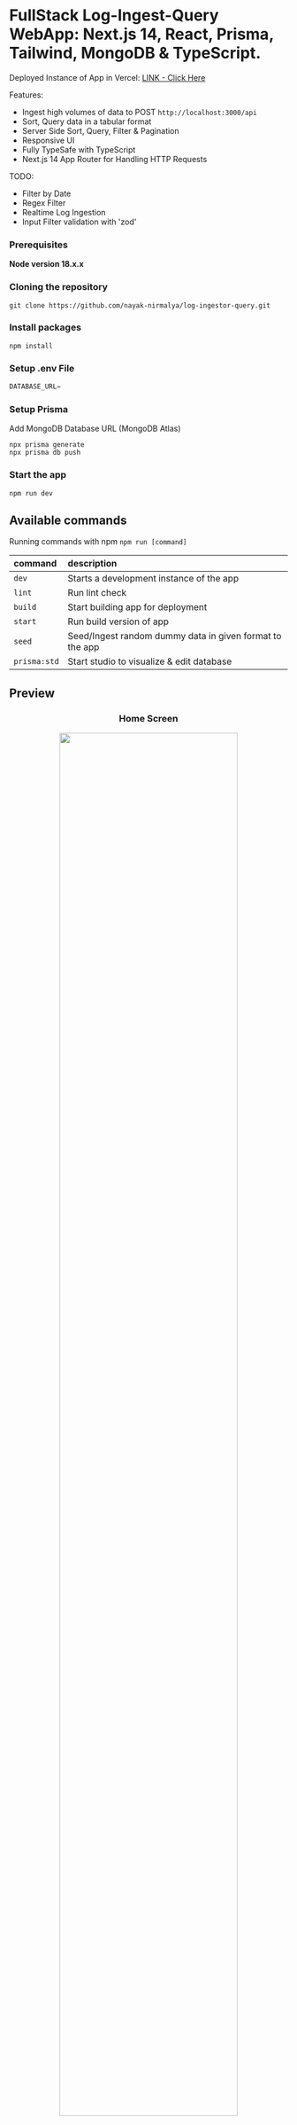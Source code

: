 # FullStack Log-Ingest-Query WebApp: Next.js 14, React, Prisma, Tailwind, MongoDB & TypeScript.

Deployed Instance of App in Vercel: [LINK - Click Here](https://log-ingestor-query.vercel.app/)

Features:

- Ingest high volumes of data to POST `http://localhost:3000/api`
- Sort, Query data in a tabular format
- Server Side Sort, Query, Filter & Pagination
- Responsive UI
- Fully TypeSafe with TypeScript
- Next.js 14 App Router for Handling HTTP Requests

TODO:

- Filter by Date
- Regex Filter
- Realtime Log Ingestion
- Input Filter validation with 'zod'

### Prerequisites

**Node version 18.x.x**

### Cloning the repository

```shell
git clone https://github.com/nayak-nirmalya/log-ingestor-query.git
```

### Install packages

```shell
npm install
```

### Setup .env File

```js
DATABASE_URL=
```

### Setup Prisma

Add MongoDB Database URL (MongoDB Atlas)

```shell
npx prisma generate
npx prisma db push
```

### Start the app

```shell
npm run dev
```

## Available commands

Running commands with npm `npm run [command]`

| command      | description                                              |
| :----------- | :------------------------------------------------------- |
| `dev`        | Starts a development instance of the app                 |
| `lint`       | Run lint check                                           |
| `build`      | Start building app for deployment                        |
| `start`      | Run build version of app                                 |
| `seed`       | Seed/Ingest random dummy data in given format to the app |
| `prisma:std` | Start studio to visualize & edit database                |

## Preview

<div align='center'>

### Home Screen

<img src="https://github.com/nayak-nirmalya/log-ingestor-query/assets/52202635/4103674f-41d7-44d8-972f-050d200e8e91" width="80%">

### Filter Single Column

<img src="https://github.com/nayak-nirmalya/log-ingestor-query/assets/52202635/8d887d9b-0789-4f4a-b663-42050a2df321" width="80%">

### Filter Multiple Column with Partial Text Search

<img src="https://github.com/nayak-nirmalya/log-ingestor-query/assets/52202635/5afa8b5e-88a1-4f9e-9076-5f10cbe74fc7" width="80%">

### Filter Multiple Column with Partial/Case-Insensitive Text with Sort & Pagination

<img src="https://github.com/nayak-nirmalya/log-ingestor-query/assets/52202635/93a74938-ee68-4ff0-8924-c7938ecad783" width="80%">

### Global Partial Text Search

<img src="https://github.com/nayak-nirmalya/log-ingestor-query/assets/52202635/776c58a0-c34f-468e-a9a3-a90fe71e8535" width="80%">

</div>
